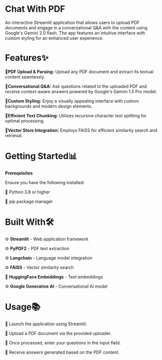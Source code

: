 # Chat With PDF
An interactive Streamlit application that allows users to upload PDF documents and engage in a conversational Q&A with the content using Google's Gemini 2.0 flash. The app features an intuitive interface with custom styling for an enhanced user experience.

# Features✨

📍**PDF Upload & Parsing:** Upload any PDF document and extract its textual content seamlessly.

📍**Conversational Q&A:** Ask questions related to the uploaded PDF and receive context-aware answers powered by Google's Gemini 1.5 Pro model.

📍**Custom Styling:** Enjoy a visually appealing interface with custom backgrounds and modern design elements.

📍**Efficient Text Chunking:** Utilizes recursive character text splitting for optimal processing.

📍**Vector Store Integration:** Employs FAISS for efficient similarity search and retrieval.

# Getting Started📊

**Prerequisites**

Ensure you have the following installed:

📌 Python 3.8 or higher

📌 pip package manager

# Built With🛠️

⚙️ **Streamlit** - Web application framework

⚙️ **PyPDF2** - PDF text extraction

⚙️ **Langchain** - Language model integration

⚙️ **FAISS** - Vector similarity search

🤗 **HuggingFace Embeddings** - Text embeddings

⚙️ **Google Generative AI** - Conversational AI model

# Usage📚 

🔅 Launch the application using Streamlit.

🔅 Upload a PDF document via the provided uploader.

🔅 Once processed, enter your questions in the input field.

🔅 Receive answers generated based on the PDF content.
